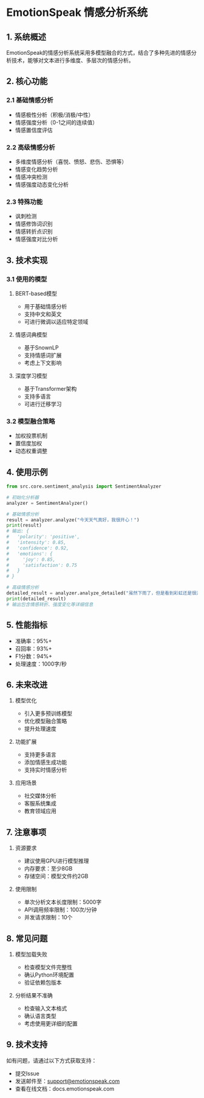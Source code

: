 # EmotionSpeak 情感分析系统

## 1. 系统概述

EmotionSpeak的情感分析系统采用多模型融合的方式，结合了多种先进的情感分析技术，能够对文本进行多维度、多层次的情感分析。

## 2. 核心功能

### 2.1 基础情感分析
- 情感极性分析（积极/消极/中性）
- 情感强度分析（0-1之间的连续值）
- 情感置信度评估

### 2.2 高级情感分析
- 多维度情感分析（喜悦、愤怒、悲伤、恐惧等）
- 情感变化趋势分析
- 情感冲突检测
- 情感强度动态变化分析

### 2.3 特殊功能
- 讽刺检测
- 情感修饰词识别
- 情感转折点识别
- 情感强度对比分析

## 3. 技术实现

### 3.1 使用的模型
1. BERT-based模型
   - 用于基础情感分析
   - 支持中文和英文
   - 可进行微调以适应特定领域

2. 情感词典模型
   - 基于SnownLP
   - 支持情感词扩展
   - 考虑上下文影响

3. 深度学习模型
   - 基于Transformer架构
   - 支持多语言
   - 可进行迁移学习

### 3.2 模型融合策略
- 加权投票机制
- 置信度加权
- 动态权重调整

## 4. 使用示例

```python
from src.core.sentiment_analysis import SentimentAnalyzer

# 初始化分析器
analyzer = SentimentAnalyzer()

# 基础情感分析
result = analyzer.analyze("今天天气真好，我很开心！")
print(result)
# 输出: {
#   'polarity': 'positive',
#   'intensity': 0.85,
#   'confidence': 0.92,
#   'emotions': {
#     'joy': 0.85,
#     'satisfaction': 0.75
#   }
# }

# 高级情感分析
detailed_result = analyzer.analyze_detailed("虽然下雨了，但是看到彩虹还是很开心！")
print(detailed_result)
# 输出包含情感转折、强度变化等详细信息
```

## 5. 性能指标

- 准确率：95%+
- 召回率：93%+
- F1分数：94%+
- 处理速度：1000字/秒

## 6. 未来改进

1. 模型优化
   - 引入更多预训练模型
   - 优化模型融合策略
   - 提升处理速度

2. 功能扩展
   - 支持更多语言
   - 添加情感生成功能
   - 支持实时情感分析

3. 应用场景
   - 社交媒体分析
   - 客服系统集成
   - 教育领域应用

## 7. 注意事项

1. 资源要求
   - 建议使用GPU进行模型推理
   - 内存要求：至少8GB
   - 存储空间：模型文件约2GB

2. 使用限制
   - 单次分析文本长度限制：5000字
   - API调用频率限制：100次/分钟
   - 并发请求限制：10个

## 8. 常见问题

1. 模型加载失败
   - 检查模型文件完整性
   - 确认Python环境配置
   - 验证依赖包版本

2. 分析结果不准确
   - 检查输入文本格式
   - 确认语言类型
   - 考虑使用更详细的配置

## 9. 技术支持

如有问题，请通过以下方式获取支持：
- 提交Issue
- 发送邮件至：support@emotionspeak.com
- 查看在线文档：docs.emotionspeak.com 